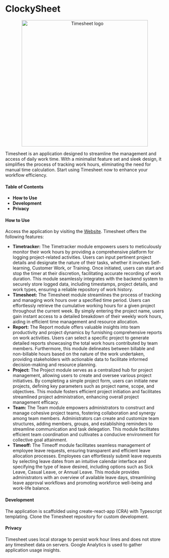 # ClockySheet
<p align="center">
   <a href="employee-timesheet/assets/clock-logo (1).jpg" rel="noopener" target="_blank"><img width="400" src="timesheet_logo.png" alt="Timesheet logo"></a>
   
</p>

Timesheet is an application designed to streamline the management and access of daily work time. With a minimalist feature set and sleek design, it simplifies the process of tracking work hours, eliminating the need for manual time calculation. Start using Timesheet now to enhance your workflow efficiency.

#### Table of Contents
- **How to Use**
- **Development**
- **Privacy**

#### How to Use
Access the application by visiting the [Website](https://timesheet.js.org). Timesheet offers the following features:

- **Timetracker:** The Timetracker module empowers users to meticulously monitor their work hours by providing a comprehensive platform for logging project-related activities. Users can input pertinent project details and designate the nature of their tasks, whether it involves Self-learning, Customer Work, or Training. Once initiated, users can start and stop the timer at their discretion, facilitating accurate recording of work duration. This module seamlessly integrates with the backend system to securely store logged data, including timestamps, project details, and work types, ensuring a reliable repository of work history.
- **Timesheet:** The Timesheet module streamlines the process of tracking and managing work hours over a specified time period. Users can effortlessly retrieve the cumulative working hours for a given project throughout the current week. By simply entering the project name, users gain instant access to a detailed breakdown of their weekly work hours, aiding in efficient time management and resource allocation.
- **Report:** The Report module offers valuable insights into team productivity and project dynamics by furnishing comprehensive reports on work activities. Users can select a specific project to generate detailed reports showcasing the total work hours contributed by team members. Furthermore, this module delineates between billable and non-billable hours based on the nature of the work undertaken, providing stakeholders with actionable data to facilitate informed decision-making and resource planning.
- **Project:** The Project module serves as a centralized hub for project management, allowing users to create and oversee various project initiatives. By completing a simple project form, users can initiate new projects, defining key parameters such as project name, scope, and objectives. This module fosters efficient project initiation and facilitates streamlined project administration, enhancing overall project management efficacy.
- **Team:** The Team module empowers administrators to construct and manage cohesive project teams, fostering collaboration and synergy among team members. Administrators can create and customize team structures, adding members, groups, and establishing reminders to streamline communication and task delegation. This module facilitates efficient team coordination and cultivates a conducive environment for collective goal attainment.
- **Timeoff:** The Timeoff module facilitates seamless management of employee leave requests, ensuring transparent and efficient leave allocation processes. Employees can effortlessly submit leave requests by selecting leave dates from an intuitive calendar interface and specifying the type of leave desired, including options such as Sick Leave, Casual Leave, or Annual Leave. This module provides administrators with an overview of available leave days, streamlining leave approval workflows and promoting workforce well-being and work-life balance.


#### Development
The application is scaffolded using create-react-app (CRA) with Typescript templating. Clone the Timesheet repository for custom development.

#### Privacy
Timesheet uses local storage to persist work hour lines and does not store any timesheet data on servers. Google Analytics is used to gather application usage insights.
